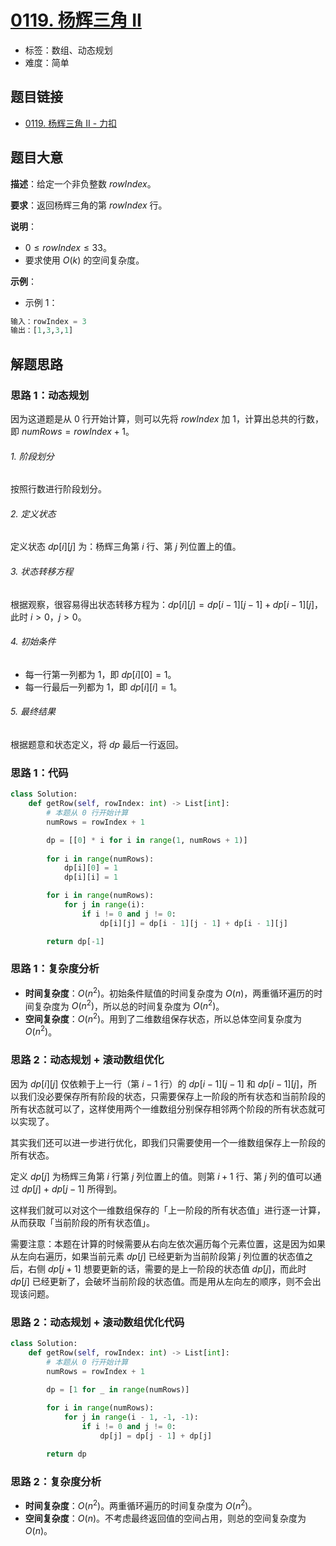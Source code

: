 # [0119. 杨辉三角 II](https://leetcode.cn/problems/pascals-triangle-ii/)

- 标签：数组、动态规划
- 难度：简单

## 题目链接

- [0119. 杨辉三角 II - 力扣](https://leetcode.cn/problems/pascals-triangle-ii/)

## 题目大意

**描述**：给定一个非负整数 $rowIndex$。

**要求**：返回杨辉三角的第 $rowIndex$ 行。

**说明**：

- $0 \le rowIndex \le 33$。
- 要求使用 $O(k)$ 的空间复杂度。

**示例**：

- 示例 1：

```python
输入：rowIndex = 3
输出：[1,3,3,1]
```

## 解题思路

### 思路 1：动态规划

因为这道题是从 $0$ 行开始计算，则可以先将 $rowIndex$ 加 $1$，计算出总共的行数，即 $numRows = rowIndex + 1$。

###### 1. 阶段划分

按照行数进行阶段划分。

###### 2. 定义状态

定义状态 $dp[i][j]$ 为：杨辉三角第 $i$ 行、第 $j$ 列位置上的值。

###### 3. 状态转移方程

根据观察，很容易得出状态转移方程为：$dp[i][j] = dp[i - 1][j - 1] + dp[i - 1][j]$，此时 $i > 0$，$j > 0$。

###### 4. 初始条件

- 每一行第一列都为 $1$，即 $dp[i][0] = 1$。
- 每一行最后一列都为 $1$，即 $dp[i][i] = 1$。

###### 5. 最终结果

根据题意和状态定义，将 $dp$ 最后一行返回。

### 思路 1：代码

```python
class Solution:
    def getRow(self, rowIndex: int) -> List[int]:
        # 本题从 0 行开始计算
        numRows = rowIndex + 1

        dp = [[0] * i for i in range(1, numRows + 1)]
        
        for i in range(numRows):
            dp[i][0] = 1
            dp[i][i] = 1

        for i in range(numRows):
            for j in range(i):
                if i != 0 and j != 0:
                    dp[i][j] = dp[i - 1][j - 1] + dp[i - 1][j]

        return dp[-1]
```

### 思路 1：复杂度分析

- **时间复杂度**：$O(n^2)$。初始条件赋值的时间复杂度为 $O(n)$，两重循环遍历的时间复杂度为 $O(n^2)$，所以总的时间复杂度为 $O(n^2)$。
- **空间复杂度**：$O(n^2)$。用到了二维数组保存状态，所以总体空间复杂度为 $O(n^2)$。

### 思路 2：动态规划 + 滚动数组优化

因为 $dp[i][j]$ 仅依赖于上一行（第 $i - 1$ 行）的 $dp[i - 1][j - 1]$ 和 $dp[i - 1][j]$，所以我们没必要保存所有阶段的状态，只需要保存上一阶段的所有状态和当前阶段的所有状态就可以了，这样使用两个一维数组分别保存相邻两个阶段的所有状态就可以实现了。

其实我们还可以进一步进行优化，即我们只需要使用一个一维数组保存上一阶段的所有状态。

定义 $dp[j]$ 为杨辉三角第 $i$ 行第 $j$ 列位置上的值。则第 $i + 1$ 行、第 $j$ 列的值可以通过 $dp[j]$ + $dp[j - 1]$ 所得到。

这样我们就可以对这个一维数组保存的「上一阶段的所有状态值」进行逐一计算，从而获取「当前阶段的所有状态值」。

需要注意：本题在计算的时候需要从右向左依次遍历每个元素位置，这是因为如果从左向右遍历，如果当前元素 $dp[j]$ 已经更新为当前阶段第 $j$ 列位置的状态值之后，右侧 $dp[j + 1]$ 想要更新的话，需要的是上一阶段的状态值 $dp[j]$，而此时 $dp[j]$ 已经更新了，会破坏当前阶段的状态值。而是用从左向左的顺序，则不会出现该问题。

### 思路 2：动态规划 + 滚动数组优化代码

```python
class Solution:
    def getRow(self, rowIndex: int) -> List[int]:
        # 本题从 0 行开始计算
        numRows = rowIndex + 1

        dp = [1 for _ in range(numRows)]
        
        for i in range(numRows):
            for j in range(i - 1, -1, -1):
                if i != 0 and j != 0:
                    dp[j] = dp[j - 1] + dp[j]

        return dp
```

### 思路 2：复杂度分析

- **时间复杂度**：$O(n^2)$。两重循环遍历的时间复杂度为 $O(n^2)$。
- **空间复杂度**：$O(n)$。不考虑最终返回值的空间占用，则总的空间复杂度为 $O(n)$。

